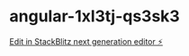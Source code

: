 # angular-1xl3tj-qs3sk3

[Edit in StackBlitz next generation editor ⚡️](https://stackblitz.com/~/github.com/Prajan94/angular-1xl3tj-qs3sk3)